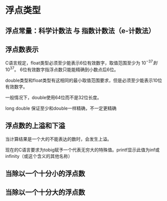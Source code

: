 # 浮点类型

## 浮点常量：科学计数法 与 指数计数法（e-计数法）

## 浮点数表示

C语言规定，float类型必须至少能表示6位有效数字，取值范围至少为 $10^{-37} 到 10 ^ {37}$。
6位有效数字指浮点数只能能精确到小数点后6位。

double类型和float类型有这相同的最小取值范围要求，但是必须至少能表示10位有效数字。

一般情况下，double使用64位而不是32位长度。

long double 保证至少和double一样精确，不一定更精确

## 浮点数的上溢和下溢

当计算结果是一个大的不能表达的数时，会发生上溢。

现在的C语言要求为tobig赋予一个代表无穷大的特殊值。printf显示此值为inf或infinity（或这个含义的其他名称）

## 当除以一个十分小的浮点数

## 当除以一个十分大的浮点数

